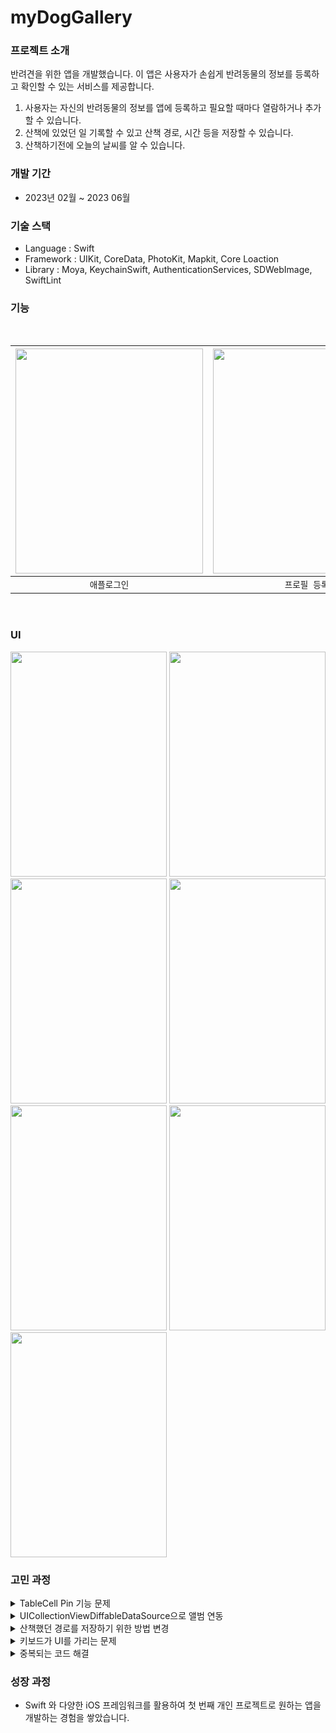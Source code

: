 # myDogGallery

### 프로젝트 소개
반려견을 위한 앱을 개발했습니다. 이 앱은 사용자가 손쉽게 반려동물의 정보를 등록하고 확인할 수 있는 서비스를 제공합니다. 
1. 사용자는 자신의 반려동물의 정보를 앱에 등록하고 필요할 때마다 열람하거나 추가할 수 있습니다.
2. 산책에 있었던 일 기록할 수 있고 산책 경로, 시간 등을 저장할 수 있습니다.
3. 산책하기전에 오늘의 날씨를 알 수 있습니다.
### 개발 기간
- 2023년 02월 ~ 2023 06월
### 기술 스택
  - Language : Swift
  - Framework : UIKit, CoreData, PhotoKit, Mapkit, Core Loaction
  - Library : Moya, KeychainSwift, AuthenticationServices, SDWebImage, SwiftLint
    
### 기능 

<br/>

| <img width="300" height="360" src="https://github.com/LeeHongYul/TIL/assets/117960228/03dfd7d3-751a-410a-8a5d-5c565e6a7864"> | <img width="300" height="360" src="https://github.com/LeeHongYul/TIL/assets/117960228/b72d6b1a-6b53-43be-89ff-148c1011c68d"> | <img width="300" height="360" src="https://github.com/LeeHongYul/TIL/assets/117960228/cfe066f6-0c7d-456e-a26e-0f5c3ce9d447"> | <img width="300" height="360" src="https://github.com/LeeHongYul/WorkoutCycle/assets/117960228/76f6068b-ea78-4581-946f-6710cf1fbb7c"> | <img width="300" height="360" src="https://github.com/LeeHongYul/TIL/assets/117960228/1664bdb8-5440-426f-9913-162b9903660c"> |
| :----------------------------------------------------------: | :----------------------------------------------------------: | :----------------------------------------------------------: | :----------------------------------------------------------: | :----------------------------------------------------------: |
|  `애플로그인`   |  `프로필 등록`  | `산책 기록`  | `오늘의 꿀팁` | `앨범 연동` |

<br/>



### UI
<img width="250" height="360" src="https://github.com/LeeHongYul/WorkoutCycle/assets/117960228/491c9b99-314b-419d-b241-d0b367cb42f7"> <img width="250" height="360" src="https://github.com/LeeHongYul/WorkoutCycle/assets/117960228/84354a58-3a88-4ab8-9b31-2e35a3d78e29"> <img width="250" height="360" src="https://github.com/LeeHongYul/WorkoutCycle/assets/117960228/1a870444-80fc-4132-9312-f84f3fdddc35"> <img width="250" height="360" src="https://github.com/LeeHongYul/WorkoutCycle/assets/117960228/139bf6c7-3ff0-4aef-a980-60620f9f2d40"> <img width="250" height="360" src="https://github.com/LeeHongYul/WorkoutCycle/assets/117960228/2ccf384f-679d-4917-8aad-a3e1f5008e44"> <img width="250" height="360" src="https://github.com/LeeHongYul/WorkoutCycle/assets/117960228/320d5fa4-c56b-4a4c-8c79-3e4203b4f8d0"> <img width="250" height="360" src="https://github.com/LeeHongYul/WorkoutCycle/assets/117960228/c6ae3d0f-d5b9-46df-9f35-1d2ddd2107ba">

### 고민 과정
<details>
<summary>TableCell Pin 기능 문제</summary>
<div markdown="1">
사용자 정보를 저장하기 위해 CoreData를 사용했고, 저장된 프로필을 TableView로 표시할 때 Pin(상단 고정) 기능을 구현하려고 했습니다.<br>
처음에는 상단 고정 기능은 정상적으로 작동하지만, 앱이 종료된 후 다시 확인해보면 상단 고정 설정이 저장되지 않는 문제가 발생했습니다.<br>
이 문제를 해결하기 위해, 데이터 모델에 Pin 어트리뷰트를 추가하고, 사용자가 프로필을 상단 고정할 경우 해당 어트리뷰트를 true로 설정하여 상태를 저장했습니다.<br>
마지막으로 TableView를 생성할 때, Pin이 true인 프로필만 fetch하는 fetchRequest를 사용하여 데이터를 가져오도록 구현했습니다.<br>
이렇게 함으로써 상단 고정 설정이 앱이 종료되더라도 영구적으로 유지되는 문제를 해결했습니다.<br>
  
```swift
func fetchProfileByPin() {
  let request = ProfileEntity.fetchRequest()
  let sortByPin = NSSortDescriptor(key: "pin", ascending: false)
  
  request.sortDescriptors = [sortByPin]
  do {
      profileList = try mainContext.fetch(request)
  } catch {
      print(error)
  }
}
```
</div>
</details>
<details>
<summary>UICollectionViewDiffableDataSource으로 앨범 연동</summary>
<div markdown="1">
기존의 UICollectionViewDataSource는 데이터를 관리하고 셀을 구성하는 데 필요한 메서드들을 수동으로 구현해야 했습니다.<br>
하지만 UICollectionViewDiffableDataSource를 사용하면 데이터를 섹션과 아이템으로 구성된 스냅샷(Snapshot)으로 관리하기 때문에 기존 데이터를 업데이트하면 자동으로 새로운 레이아웃이 적용되는 기능을 제공하여서 UICollectionViewDiffableDataSource를 사용했습니다.<br>
결론적으로 스크롤도 부드러워지고 뷰를 업데이트하는 과정이 효율적으로 처리되었습니다.<br>
</div>
</details>
<details>
<summary>산책했던 경로를 저장하기 위한 방법 변경</summary>
<div markdown="1">
MapKit을 사용하여 MapView 위에 선을 그리기 위해 MKMapSnapshotter을 활용하여 Snapshot을 찍어 이미지로 데이터를 저장하는 방식 대신, 좌표 두 개만 저장하고 필요할 때마다 선을 그리는 방식으로 구현했습니다.<br>
이렇게 함으로써 이미지의 크기가 크기 때문에 발생할 수 있는 메모리 용량 문제를 해결할 수 있었습니다.<br>
즉, 매번 이미지를 저장하지 않고 필요할 때마다 선을 동적으로 그리기 때문에 더 효율적인 메모리 관리가 가능해졌습니다.<br>
</div>
</details>
<details>
<summary>키보드가 UI를 가리는 문제</summary>
<div markdown="1">
기능 구현 후 실제 기기에서 테스트하면서 발생한 문제 중 하나는 키보드가 화면을 가리면서 화면의 반만 사용 가능했던 상황이었습니다.<br>
기존의 뷰를 완전히 엎고 ScrollView를 적용하여 다시 시작했습니다.<br>
ScrollView를 사용하면 화면을 스크롤하여 키보드가 가리는 부분을 볼 수 있게 되므로, 사용자가 편리하게 모든 내용을 확인할 수 있습니다.<br>
처음에는 이러한 문제를 미리 고려하지 못해 아쉬움을 느낄 수 있습니다.<br>
하지만 이러한 경험을 통해 앞으로는 사용자 경험을 개선하는 데 더 주의를 기울일 수 있고, 더 나은 앱을 제공할 수 있게 되었습니다.<br>
</div>
</details>
<details>
<summary>중복되는 코드 해결</summary>
<div markdown="1">
중복되는 코드 navigationBar.tintColor = .orange를 줄이기 위해 고민한 결과, 새로운 BaseViewController를 생성하여 필요한 ViewController에서 상속받도록 구현하였습니다.<br>
또한 extension을 활용하여 타입에 대해 확장 메소드를 만들면서 중복 코드를 줄이고 유지 보수가 편리해지도록 구현하였습니다.<br>
  
```swift
extension Date {
  func dateToString() -> String {
    let dateString = DateFormatter()
    dateString.dateFormat = "MMM d, yyyy"
    dateString.locale = Locale(identifier: "en_US_POSIX")

    return dateString.string(from: self)
  }
}
```
</div>
</details>

### 성장 과정
- Swift 와 다양한 iOS 프레임워크를 활용하여 첫 번째 개인 프로젝트로 원하는 앱을 개발하는 경험을 쌓았습니다.
